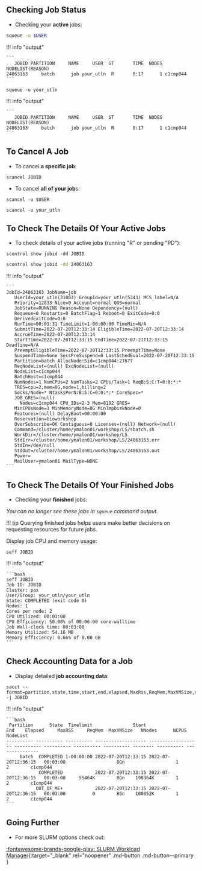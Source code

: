 ## Checking Job Status

- Checking your **active** jobs:

```bash
squeue -u $USER
```

!!! info "output"

    ```
       JOBID PARTITION     NAME     USER  ST       TIME  NODES NODELIST(REASON) 
    24063163     batch      job your_utln  R       0:17      1 c1cmp044 
    ```
            
```
squeue -u your_utln
```

!!! info "output"

    ```
       JOBID PARTITION     NAME     USER  ST       TIME  NODES NODELIST(REASON) 
    24063163     batch      job your_utln  R       0:17      1 c1cmp044 
    ```


## To Cancel A Job

- To cancel **a specific job**:

```
scancel JOBID
```

- To cancel **all of your job**s:

```
scancel -u $USER
```

```
scancel -u your_utln
```

## To Check The Details Of Your Active Jobs

- To check details of your active jobs (running "R" or pending "PD"):

```
scontrol show jobid -dd JOBID
```

```bash
scontrol show jobid -dd 24063163
```

!!! info "output"

    ```
    JobId=24063163 JobName=job
       UserId=your_utln(31003) GroupId=your_utln(5343) MCS_label=N/A
       Priority=12833 Nice=0 Account=normal QOS=normal
       JobState=RUNNING Reason=None Dependency=(null)
       Requeue=0 Restarts=0 BatchFlag=1 Reboot=0 ExitCode=0:0
       DerivedExitCode=0:0
       RunTime=00:01:31 TimeLimit=1-00:00:00 TimeMin=N/A
       SubmitTime=2022-07-20T12:33:14 EligibleTime=2022-07-20T12:33:14
       AccrueTime=2022-07-20T12:33:14
       StartTime=2022-07-20T12:33:15 EndTime=2022-07-21T12:33:15 Deadline=N/A
       PreemptEligibleTime=2022-07-20T12:33:15 PreemptTime=None
       SuspendTime=None SecsPreSuspend=0 LastSchedEval=2022-07-20T12:33:15
       Partition=batch AllocNode:Sid=c1cmp044:27677
       ReqNodeList=(null) ExcNodeList=(null)
       NodeList=c1cmp044
       BatchHost=c1cmp044
       NumNodes=1 NumCPUs=2 NumTasks=2 CPUs/Task=1 ReqB:S:C:T=0:0:*:*
       TRES=cpu=2,mem=8G,node=1,billing=2
       Socks/Node=* NtasksPerN:B:S:C=0:0:*:* CoreSpec=*
       JOB_GRES=(null)
         Nodes=c1cmp044 CPU_IDs=2-3 Mem=8192 GRES=
       MinCPUsNode=1 MinMemoryNode=8G MinTmpDiskNode=0
       Features=(null) DelayBoot=00:00:00
       Reservation=bioworkshop
       OverSubscribe=OK Contiguous=0 Licenses=(null) Network=(null)
       Command=/cluster/home/ymalon01/workshop/LS/sbatch.sh
       WorkDir=/cluster/home/ymalon01/workshop/LS
       StdErr=/cluster/home/ymalon01/workshop/LS/24063163.err
       StdIn=/dev/null
       StdOut=/cluster/home/ymalon01/workshop/LS/24063163.out
       Power=
       MailUser=ymalon01 MailType=NONE
    ```

## To Check The Details Of Your Finished Jobs

- Checking your **finished** jobs:

*You can no longer see these jobs in `squeue` command output.*

!!! tip
    Querying finished jobs helps users make better decisions on requesting resources for future jobs.

Display job CPU and memory usage:

```
seff JOBID
```

!!! info "output"

    ```bash
    seff JOBID
    Job ID: JOBID
    Cluster: pax
    User/Group: your_utln/your_utln
    State: COMPLETED (exit code 0)
    Nodes: 1
    Cores per node: 2
    CPU Utilized: 00:03:00
    CPU Efficiency: 50.00% of 00:06:00 core-walltime
    Job Wall-clock time: 00:03:00
    Memory Utilized: 54.16 MB
    Memory Efficiency: 0.66% of 8.00 GB
    ```

## Check Accounting Data for a Job

- Display detailed **job accounting data**:

```
sacct --format=partition,state,time,start,end,elapsed,MaxRss,ReqMem,MaxVMSize,nnodes,ncpus,nodelist -j JOBID
```

!!! info "output"

    ```bash
     Partition      State  Timelimit               Start                 End    Elapsed     MaxRSS     ReqMem  MaxVMSize   NNodes      NCPUS        NodeList 
    ---------- ---------- ---------- ------------------- ------------------- ---------- ---------- ---------- ---------- -------- ---------- --------------- 
         batch  COMPLETED 1-00:00:00 2022-07-20T12:33:15 2022-07-20T12:36:15   00:03:00                   8Gn                   1          2        c1cmp044 
                COMPLETED            2022-07-20T12:33:15 2022-07-20T12:36:15   00:03:00     55464K        8Gn    198364K        1          2        c1cmp044 
               OUT_OF_ME+            2022-07-20T12:33:15 2022-07-20T12:36:15   00:03:00          0        8Gn    108052K        1          2        c1cmp044 
    ```

## Going Further

- For more SLURM options check out:

[:fontawesome-brands-google-play: SLURM Workload Manager](https://slurm.schedmd.com/man_index.html){:target="_blank" rel="noopener" .md-button .md-button--primary }


